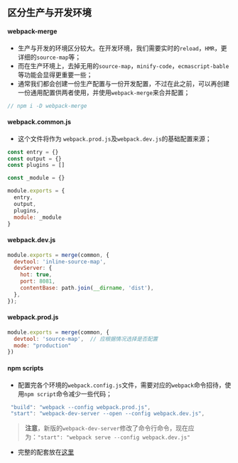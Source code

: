 ## 区分生产与开发环境


#### webpack-merge

* 生产与开发的环境区分较大。在开发环境，我们需要实时的`reload`，`HMR`，更详细的`source-map`等；
* 而在生产环境上，去掉无用的`source-map`，`minify-code`，`ecmascript-bable`等功能会显得更重要一些；
* 通常我们都会创建一份生产配置与一份开发配置，不过在此之前，可以再创建一份通用配置供两者使用，并使用`webpack-merge`来合并配置；

```js
// npm i -D webpack-merge
```

#### webpack.common.js

* 这个文件将作为 `webpack.prod.js`及`webpack.dev.js`的基础配置来源；

```js
const entry = {}
const output = {}
const plugins = []

const _module = {}

module.exports = {
  entry,
  output,
  plugins,
  module: _module
}
```

#### webpack.dev.js

```js
module.exports = merge(common, {
  devtool: 'inline-source-map',
  devServer: {
    hot: true,
    port: 8081,
    contentBase: path.join(__dirname, 'dist'),
  },
});
```

#### webpack.prod.js

```js
module.exports = merge(common, {
  devtool: 'source-map',  // 应根据情况选择是否配置
  mode: "production"
})
```


#### npm scripts

* 配置完各个环境的`webpack.config.js`文件，需要对应的`webpack`命令招待，使用`npm script`命令减少一些代码；

```js
 "build": "webpack --config webpack.prod.js",
 "start": "webpack-dev-server --open --config webpack.dev.js",
```

> **注意**，新版的`webpack-dev-server`修改了命令行命令，现在应为：`"start": "webpack serve --config webpack.dev.js"`

* 完整的配套放在[这里](./others/)
